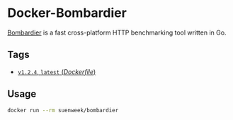 # Docker-Bombardier

[Bombardier](https://github.com/codesenberg/bombardier)
is a fast cross-platform HTTP benchmarking tool written in Go.

## Tags

- [`v1.2.4`, `latest` (*Dockerfile*)](https://github.com/rnovatorov/docker-bombardier/blob/master/Dockerfile)

## Usage

```bash
docker run --rm suenweek/bombardier
```
